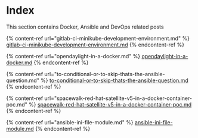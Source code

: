 # Index

This section contains Docker, Ansible and DevOps related posts

{% content-ref url="gitlab-ci-minikube-development-environment.md" %}
[gitlab-ci-minikube-development-environment.md](gitlab-ci-minikube-development-environment.md)
{% endcontent-ref %}

{% content-ref url="opendaylight-in-a-docker.md" %}
[opendaylight-in-a-docker.md](opendaylight-in-a-docker.md)
{% endcontent-ref %}

{% content-ref url="to-conditional-or-to-skip-thats-the-ansible-question.md" %}
[to-conditional-or-to-skip-thats-the-ansible-question.md](to-conditional-or-to-skip-thats-the-ansible-question.md)
{% endcontent-ref %}

{% content-ref url="spacewalk-red-hat-satellite-v5-in-a-docker-container-poc.md" %}
[spacewalk-red-hat-satellite-v5-in-a-docker-container-poc.md](spacewalk-red-hat-satellite-v5-in-a-docker-container-poc.md)
{% endcontent-ref %}

{% content-ref url="ansible-ini-file-module.md" %}
[ansible-ini-file-module.md](ansible-ini-file-module.md)
{% endcontent-ref %}

